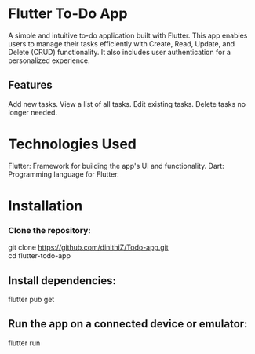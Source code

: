 # Flutter To-Do App

A simple and intuitive to-do application built with Flutter. This app enables users to manage their tasks efficiently with Create, Read, Update, and Delete (CRUD) functionality. It also includes user authentication for a personalized experience.

## Features

Add new tasks.
View a list of all tasks.
Edit existing tasks.
Delete tasks no longer needed.

# Technologies Used

Flutter: Framework for building the app's UI and functionality.
Dart: Programming language for Flutter.
 
# Installation

### Clone the repository:
git clone https://github.com/dinithiZ/Todo-app.git  
cd flutter-todo-app  

## Install dependencies:
flutter pub get  

## Run the app on a connected device or emulator:
flutter run  
